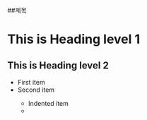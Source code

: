 ##제목

<h1>This is Heading level 1</h1>
<h2>This is Heading level 2</h2>
<ul>
 <li>First item</li>
 <li>Second item</li>
  <ul>
   <li>Indented item<li>
  </ul>
 </ul>
